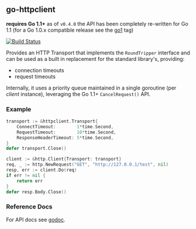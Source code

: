 ## go-httpclient

**requires Go 1.1+** as of `v0.4.0` the API has been completely re-written for Go 1.1 (for a Go
1.0.x compatible release see the [go1](https://github.com/mreiferson/go-httpclient/tree/go1) tag)

[![Build
Status](https://secure.travis-ci.org/mreiferson/go-httpclient.png)](http://travis-ci.org/mreiferson/go-httpclient)

Provides an HTTP Transport that implements the `RoundTripper` interface and
can be used as a built in replacement for the standard library's, providing:

 * connection timeouts
 * request timeouts

Internally, it uses a priority queue maintained in a single goroutine
(per *client* instance), leveraging the Go 1.1+ `CancelRequest()` API.

### Example

```go
transport := &httpclient.Transport{
    ConnectTimeout:        1*time.Second,
    RequestTimeout:        10*time.Second,
    ResponseHeaderTimeout: 5*time.Second,
}
defer transport.Close()

client := &http.Client{Transport: transport}
req, _ := http.NewRequest("GET", "http://127.0.0.1/test", nil)
resp, err := client.Do(req)
if err != nil {
    return err
}
defer resp.Body.Close()
```

### Reference Docs

For API docs see [godoc](http://godoc.org/github.com/mreiferson/go-httpclient).
